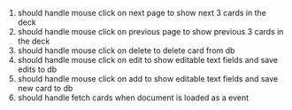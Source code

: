 1. should handle mouse click on next page to show next 3 cards in the deck 
2. should handle mouse click on previous page to show previous 3 cards in the deck
3. should handle mouse click on delete to delete card from db
4. should handle mouse click on edit to show editable text fields and save edits to db 
5. should handle mouse click on add to show editable text fields and save new card to db
6. should handle fetch cards when document is loaded as a event

